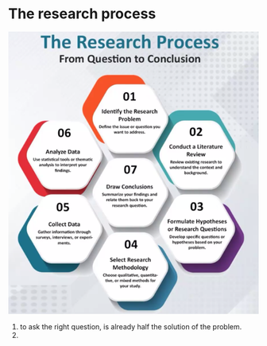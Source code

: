 # The research process 

![](../../../../images/research-proc.png)

1. to ask the right question, is already half the solution of the problem.
2. 
